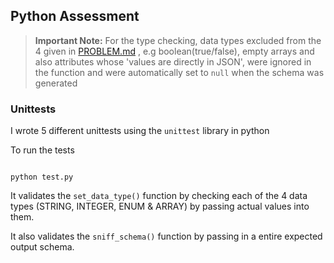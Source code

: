 ## Python Assessment

> **Important Note:**  For the type checking, data types excluded from the 4 given in [PROBLEM.md](PROBLEM.md) , e.g boolean(true/false), empty arrays and also attributes whose 'values are directly in JSON', were ignored in the function and were automatically set to `null` when the schema was generated


### Unittests
I wrote 5 different unittests using the `unittest` library in python

To run the tests
```console

python test.py
```

It  validates the `set_data_type()` function by  checking each of the 4 data types (STRING, INTEGER, ENUM & ARRAY) by passing actual values into them.

It also validates the  `sniff_schema()` function by passing in a entire expected output schema.

